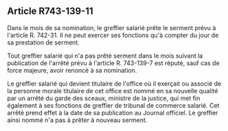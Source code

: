 Article R743-139-11
----
Dans le mois de sa nomination, le greffier salarié prête le serment prévu à
l'article R. 742-31. Il ne peut exercer ses fonctions qu'à compter du jour de sa
prestation de serment.

Tout greffier salarié qui n'a pas prêté serment dans le mois suivant la
publication de l'arrêté prévu à l'article R. 743-139-7 est réputé, sauf cas de
force majeure, avoir renoncé à sa nomination.

Le greffier salarié qui devient titulaire de l'office où il exerçait ou associé
de la personne morale titulaire de cet office est nommé en sa nouvelle qualité
par un arrêté du garde des sceaux, ministre de la justice, qui met fin également
à ses fonctions de greffier de tribunal de commerce salarié. Cet arrêté prend
effet à la date de sa publication au Journal officiel. Le greffier ainsi nommé
n'a pas à prêter à nouveau serment.
